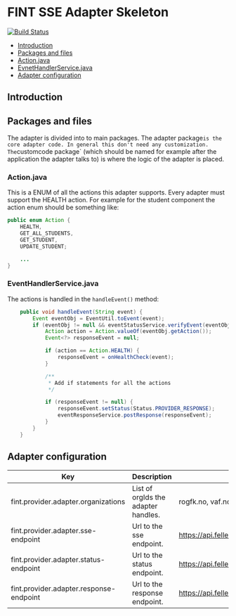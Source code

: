# FINT SSE Adapter Skeleton

[![Build Status](https://jenkins.rogfk.no/buildStatus/icon?job=FINTprosjektet/fint-sse-adapter-skeleton/master)](https://jenkins.rogfk.no/job/FINTprosjektet/job/fint-sse-adapter-skeleton/job/master/)

* [Introduction](#introduction)
* [Packages and files](#packages-and-files)
 * [Action.java](#actionjava)
 * [EvnetHandlerService.java](#eventhandlerservicejava)
* [Adapter configuration](#adapter-configuration)


## Introduction

## Packages and files
The adapter is divided into to main packages. The adapter package` is the core adapter code. In general this don't need
any customization. The `customcode package` (which should be named for example after the application the adapter talks to)
is where the logic of the adapter is placed.

### Action.java
This is a ENUM of all the actions this adapter supports. Every adapter must support the HEALTH action. For example for
the student component the action enum should be something like:

```java
public enum Action {
    HEALTH,
    GET_ALL_STUDENTS,
    GET_STUDENT,
    UPDATE_STUDENT;

    ...
}
```

### EventHandlerService.java
The actions is handled in the `handleEvent()` method:

````java
    public void handleEvent(String event) {
        Event eventObj = EventUtil.toEvent(event);
        if (eventObj != null && eventStatusService.verifyEvent(eventObj).getStatus() == Status.PROVIDER_ACCEPTED) {
            Action action = Action.valueOf(eventObj.getAction());
            Event<?> responseEvent = null;

            if (action == Action.HEALTH) {
                responseEvent = onHealthCheck(event);
            }

            /**
             * Add if statements for all the actions
             */

            if (responseEvent != null) {
                responseEvent.setStatus(Status.PROVIDER_RESPONSE);
                eventResponseService.postResponse(responseEvent);
            }
        }
    }

````

## Adapter configuration
| Key | Description | Example |
|-----|-------------|---------|
| fint.provider.adapter.organizations | List of orgIds the adapter handles. | rogfk.no, vaf.no, ofk.no |
| fint.provider.adapter.sse-endpoint | Url to the sse endpoint. | https://api.felleskomponent.no/arbeidstakere/provider/sse |
| fint.provider.adapter.status-endpoint | Url to the status endpoint. | https://api.felleskomponent.no/arbeidstakere/provider/status |
| fint.provider.adapter.response-endpoint | Url to the response endpoint. | https://api.felleskomponent.no/arbeidstakere/provider/response |

